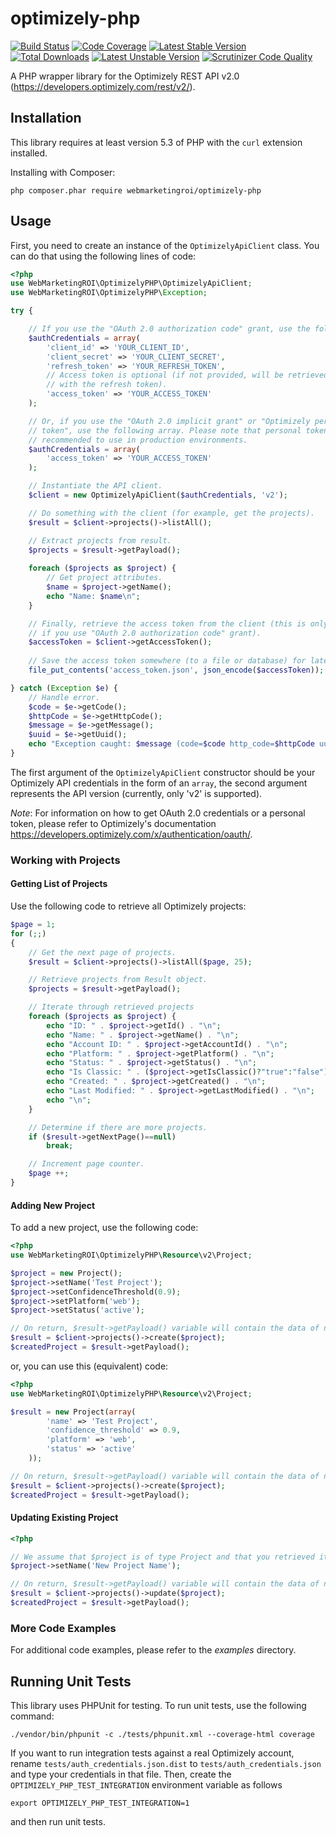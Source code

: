 # optimizely-php

[![Build Status](https://travis-ci.org/webmarketingroi/optimizely-php.svg?branch=master)](http://travis-ci.org/webmarketingroi/optimizely-php) 
[![Code Coverage](https://scrutinizer-ci.com/g/webmarketingroi/optimizely-php/badges/coverage.png)](https://scrutinizer-ci.com/g/webmarketingroi/optimizely-php/?branch=master)
[![Latest Stable Version](https://poser.pugx.org/webmarketingroi/optimizely-php/v/stable.svg)](https://packagist.org/packages/webmarketingroi/optimizely-php) 
[![Total Downloads](https://poser.pugx.org/webmarketingroi/optimizely-php/downloads.svg)](https://packagist.org/packages/webmarketingroi/optimizely-php) 
[![Latest Unstable Version](https://poser.pugx.org/webmarketingroi/optimizely-php/v/unstable.svg)](https://packagist.org/packages/webmarketingroi/optimizely-php)
[![Scrutinizer Code Quality](https://scrutinizer-ci.com/g/webmarketingroi/optimizely-php/badges/quality-score.png?b=master)](https://scrutinizer-ci.com/g/webmarketingroi/optimizely-php/?branch=master)

A PHP wrapper library for the Optimizely REST API v2.0 (https://developers.optimizely.com/rest/v2/).

## Installation

This library requires at least version 5.3 of PHP with the `curl` extension installed.

Installing with Composer:

`php composer.phar require webmarketingroi/optimizely-php`

## Usage

First, you need to create an instance of the `OptimizelyApiClient` class. You can do that
using the following lines of code:

```php
<?php
use WebMarketingROI\OptimizelyPHP\OptimizelyApiClient;
use WebMarketingROI\OptimizelyPHP\Exception;

try {

    // If you use the "OAuth 2.0 authorization code" grant, use the following array.
    $authCredentials = array(
        'client_id' => 'YOUR_CLIENT_ID',
        'client_secret' => 'YOUR_CLIENT_SECRET',
        'refresh_token' => 'YOUR_REFRESH_TOKEN',
        // Access token is optional (if not provided, will be retrieved automatically
        // with the refresh token).
        'access_token' => 'YOUR_ACCESS_TOKEN'
    );

    // Or, if you use the "OAuth 2.0 implicit grant" or "Optimizely personal 
    // token", use the following array. Please note that personal tokens are not
    // recommended to use in production environments.
    $authCredentials = array(
        'access_token' => 'YOUR_ACCESS_TOKEN'
    );

    // Instantiate the API client.
    $client = new OptimizelyApiClient($authCredentials, 'v2');

    // Do something with the client (for example, get the projects).
    $result = $client->projects()->listAll();

    // Extract projects from result.
    $projects = $result->getPayload();
        
    foreach ($projects as $project) {
        // Get project attributes.
        $name = $project->getName();
        echo "Name: $name\n";
    }

    // Finally, retrieve the access token from the client (this is only required
    // if you use "OAuth 2.0 authorization code" grant).
    $accessToken = $client->getAccessToken();
    
    // Save the access token somewhere (to a file or database) for later use.
    file_put_contents('access_token.json', json_encode($accessToken));

} catch (Exception $e) {
    // Handle error.
    $code = $e->getCode();
    $httpCode = $e->getHttpCode();
    $message = $e->getMessage();
    $uuid = $e->getUuid();
    echo "Exception caught: $message (code=$code http_code=$httpCode uuid=$uuid)\n";
}
```

The first argument of the `OptimizelyApiClient` constructor should be your Optimizely 
API credentials in the form of an `array`, the second argument represents the API version 
(currently, only 'v2' is supported).

*Note*: For information on how to get OAuth 2.0 credentials or a personal token, 
please refer to Optimizely's documentation https://developers.optimizely.com/x/authentication/oauth/.

### Working with Projects

#### Getting List of Projects

Use the following code to retrieve all Optimizely projects:

```php
$page = 1;
for (;;)
{
    // Get the next page of projects.
    $result = $client->projects()->listAll($page, 25);

    // Retrieve projects from Result object.
    $projects = $result->getPayload();

    // Iterate through retrieved projects
    foreach ($projects as $project) {
        echo "ID: " . $project->getId() . "\n";
        echo "Name: " . $project->getName() . "\n";
        echo "Account ID: " . $project->getAccountId() . "\n";
        echo "Platform: " . $project->getPlatform() . "\n";
        echo "Status: " . $project->getStatus() . "\n";
        echo "Is Classic: " . ($project->getIsClassic()?"true":"false") . "\n";
        echo "Created: " . $project->getCreated() . "\n";
        echo "Last Modified: " . $project->getLastModified() . "\n";
        echo "\n";
    }

    // Determine if there are more projects.
    if ($result->getNextPage()==null)
        break;

    // Increment page counter. 
    $page ++;
}
```

#### Adding New Project

To add a new project, use the following code:

```php
<?php
use WebMarketingROI\OptimizelyPHP\Resource\v2\Project;

$project = new Project();
$project->setName('Test Project');
$project->setConfidenceThreshold(0.9);
$project->setPlatform('web');
$project->setStatus('active');

// On return, $result->getPayload() variable will contain the data of newly created project
$result = $client->projects()->create($project);
$createdProject = $result->getPayload();
```

or, you can use this (equivalent) code:

```php
<?php
use WebMarketingROI\OptimizelyPHP\Resource\v2\Project;

$result = new Project(array(
        'name' => 'Test Project',
        'confidence_threshold' => 0.9,
        'platform' => 'web',
        'status' => 'active'
    ));

// On return, $result->getPayload() variable will contain the data of newly created project
$result = $client->projects()->create($project);
$createdProject = $result->getPayload();
```

#### Updating Existing Project

```php
<?php

// We assume that $project is of type Project and that you retrieved it earlier
$project->setName('New Project Name');

// On return, $result->getPayload() variable will contain the data of newly created project
$result = $client->projects()->update($project);
$createdProject = $result->getPayload();
```

### More Code Examples

For additional code examples, please refer to the *examples* directory.

## Running Unit Tests

This library uses PHPUnit for testing. To run unit tests, use the following command:

```
./vendor/bin/phpunit -c ./tests/phpunit.xml --coverage-html coverage
```

If you want to run integration tests against a real Optimizely account, rename 
`tests/auth_credentials.json.dist` to `tests/auth_credentials.json` and type
your credentials in that file. Then, create the `OPTIMIZELY_PHP_TEST_INTEGRATION` 
environment variable as follows

`export OPTIMIZELY_PHP_TEST_INTEGRATION=1`

and then run unit tests.
